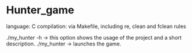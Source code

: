 # Hunter_game

language: C
compilation: via Makefile, including re, clean and fclean rules

./my_hunter -h -> this option shows the usage of the project and a short description.
./my_hunter -> launches the game.
